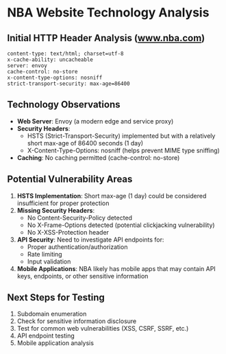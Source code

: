 # NBA Website Technology Analysis

## Initial HTTP Header Analysis (www.nba.com)

```
content-type: text/html; charset=utf-8
x-cache-ability: uncacheable
server: envoy
cache-control: no-store
x-content-type-options: nosniff
strict-transport-security: max-age=86400
```

## Technology Observations

- **Web Server**: Envoy (a modern edge and service proxy)
- **Security Headers**: 
  - HSTS (Strict-Transport-Security) implemented but with a relatively short max-age of 86400 seconds (1 day)
  - X-Content-Type-Options: nosniff (helps prevent MIME type sniffing)
- **Caching**: No caching permitted (cache-control: no-store)

## Potential Vulnerability Areas

1. **HSTS Implementation**: Short max-age (1 day) could be considered insufficient for proper protection
2. **Missing Security Headers**: 
   - No Content-Security-Policy detected
   - No X-Frame-Options detected (potential clickjacking vulnerability)
   - No X-XSS-Protection header
3. **API Security**: Need to investigate API endpoints for:
   - Proper authentication/authorization
   - Rate limiting
   - Input validation
4. **Mobile Applications**: NBA likely has mobile apps that may contain API keys, endpoints, or other sensitive information

## Next Steps for Testing

1. Subdomain enumeration
2. Check for sensitive information disclosure
3. Test for common web vulnerabilities (XSS, CSRF, SSRF, etc.)
4. API endpoint testing
5. Mobile application analysis 